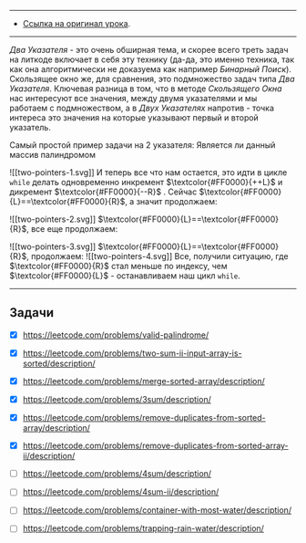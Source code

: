 
---
- [Ссылка на оригинал урока](https://neetcode.io/courses/advanced-algorithms/3).
---

_Два Указателя_ - это очень обширная тема, и скорее всего треть задач на литкоде включает в себя эту технику (да-да, это именно техника, так как она алгоритмически не доказуема как например _Бинарный Поиск_). Скользящее окно же, для сравнения, это подмножество задач типа _Два Указателя_. Ключевая разница в том, что в методе _Скользящего Окна_ нас интересуют все значения, между двумя указателями и мы работаем с подмножеством, а в _Двух Указателях_ напротив - точка интереса это значения на которые указывают первый и второй указатель.

Самый простой пример задачи на 2 указателя: Является ли данный массив палиндромом

![[two-pointers-1.svg]]
И теперь все что нам остается, это идти в цикле `while` делать одновременно инкремент $\textcolor{#FF0000}{++L}$ и дикремент $\textcolor{#FF0000}{--R}$ .
Сейчас $\textcolor{#FF0000}{L}==\textcolor{#FF0000}{R}$, а значит продолжаем:

 ![[two-pointers-2.svg]]
  $\textcolor{#FF0000}{L}==\textcolor{#FF0000}{R}$, все еще продолжаем:

![[two-pointers-3.svg]]
 $\textcolor{#FF0000}{L}==\textcolor{#FF0000}{R}$, продолжаем:
![[two-pointers-4.svg]]
Все, получили ситуацию, где $\textcolor{#FF0000}{R}$ стал меньше по индексу, чем $\textcolor{#FF0000}{L}$ - останавливаем наш цикл `while`.

---

## Задачи
- [x] https://leetcode.com/problems/valid-palindrome/
- [x] https://leetcode.com/problems/two-sum-ii-input-array-is-sorted/description/
- [x] https://leetcode.com/problems/merge-sorted-array/description/
- [x] https://leetcode.com/problems/3sum/description/
- [x] https://leetcode.com/problems/remove-duplicates-from-sorted-array/description/
- [x] https://leetcode.com/problems/remove-duplicates-from-sorted-array-ii/description/
- [ ] https://leetcode.com/problems/4sum/description/
- [ ] https://leetcode.com/problems/4sum-ii/description/
- [ ] https://leetcode.com/problems/container-with-most-water/description/
- [ ] https://leetcode.com/problems/trapping-rain-water/description/

